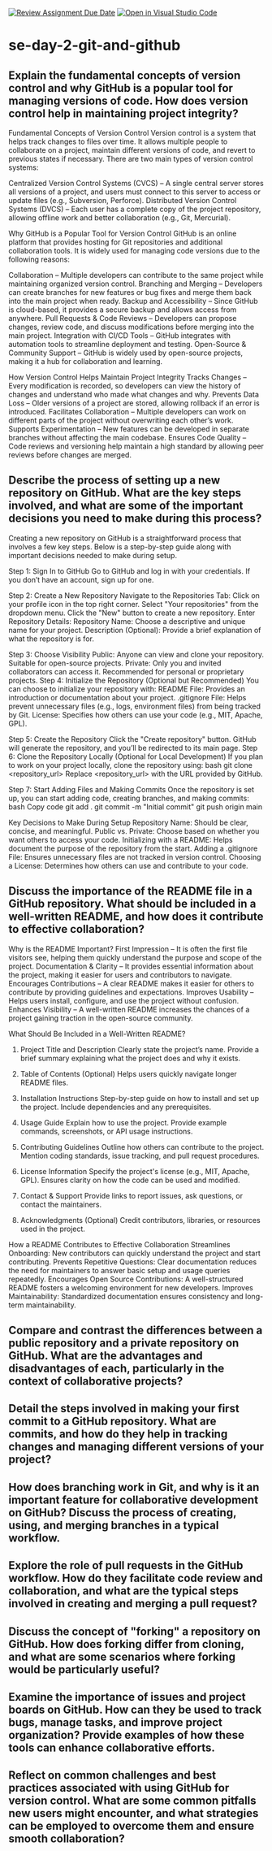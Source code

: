 [![Review Assignment Due Date](https://classroom.github.com/assets/deadline-readme-button-22041afd0340ce965d47ae6ef1cefeee28c7c493a6346c4f15d667ab976d596c.svg)](https://classroom.github.com/a/8wgCKhpZ)
[![Open in Visual Studio Code](https://classroom.github.com/assets/open-in-vscode-2e0aaae1b6195c2367325f4f02e2d04e9abb55f0b24a779b69b11b9e10269abc.svg)](https://classroom.github.com/online_ide?assignment_repo_id=18420063&assignment_repo_type=AssignmentRepo)
# se-day-2-git-and-github
## Explain the fundamental concepts of version control and why GitHub is a popular tool for managing versions of code. How does version control help in maintaining project integrity?
Fundamental Concepts of Version Control
Version control is a system that helps track changes to files over time. It allows multiple people to collaborate on a project, maintain different versions of code, and revert to previous states if necessary. There are two main types of version control systems:

Centralized Version Control Systems (CVCS) – A single central server stores all versions of a project, and users must connect to this server to access or update files (e.g., Subversion, Perforce).
Distributed Version Control Systems (DVCS) – Each user has a complete copy of the project repository, allowing offline work and better collaboration (e.g., Git, Mercurial).

Why GitHub is a Popular Tool for Version Control
GitHub is an online platform that provides hosting for Git repositories and additional collaboration tools. It is widely used for managing code versions due to the following reasons:

Collaboration – Multiple developers can contribute to the same project while maintaining organized version control.
Branching and Merging – Developers can create branches for new features or bug fixes and merge them back into the main project when ready.
Backup and Accessibility – Since GitHub is cloud-based, it provides a secure backup and allows access from anywhere.
Pull Requests & Code Reviews – Developers can propose changes, review code, and discuss modifications before merging into the main project.
Integration with CI/CD Tools – GitHub integrates with automation tools to streamline deployment and testing.
Open-Source & Community Support – GitHub is widely used by open-source projects, making it a hub for collaboration and learning.

How Version Control Helps Maintain Project Integrity
Tracks Changes – Every modification is recorded, so developers can view the history of changes and understand who made what changes and why.
Prevents Data Loss – Older versions of a project are stored, allowing rollback if an error is introduced.
Facilitates Collaboration – Multiple developers can work on different parts of the project without overwriting each other’s work.
Supports Experimentation – New features can be developed in separate branches without affecting the main codebase.
Ensures Code Quality – Code reviews and versioning help maintain a high standard by allowing peer reviews before changes are merged.

## Describe the process of setting up a new repository on GitHub. What are the key steps involved, and what are some of the important decisions you need to make during this process?
Creating a new repository on GitHub is a straightforward process that involves a few key steps. Below is a step-by-step guide along with important decisions needed to make during setup.

Step 1: Sign In to GitHub
Go to GitHub and log in with your credentials.
If you don’t have an account, sign up for one.

Step 2: Create a New Repository
Navigate to the Repositories Tab:
Click on your profile icon in the top right corner.
Select "Your repositories" from the dropdown menu.
Click the "New" button to create a new repository.
Enter Repository Details:
Repository Name: Choose a descriptive and unique name for your project.
Description (Optional): Provide a brief explanation of what the repository is for.

Step 3: Choose Visibility
Public: Anyone can view and clone your repository. Suitable for open-source projects.
Private: Only you and invited collaborators can access it. Recommended for personal or proprietary projects.
Step 4: Initialize the Repository (Optional but Recommended)
You can choose to initialize your repository with:
README File: Provides an introduction or documentation about your project.
.gitignore File: Helps prevent unnecessary files (e.g., logs, environment files) from being tracked by Git.
License: Specifies how others can use your code (e.g., MIT, Apache, GPL).

Step 5: Create the Repository
Click the "Create repository" button.
GitHub will generate the repository, and you’ll be redirected to its main page.
Step 6: Clone the Repository Locally (Optional for Local Development)
If you plan to work on your project locally, clone the repository using:
bash
git clone <repository_url>
Replace <repository_url> with the URL provided by GitHub.

Step 7: Start Adding Files and Making Commits
Once the repository is set up, you can start adding code, creating branches, and making commits:
bash
Copy code
git add .
git commit -m "Initial commit"
git push origin main

Key Decisions to Make During Setup
Repository Name: Should be clear, concise, and meaningful.
Public vs. Private: Choose based on whether you want others to access your code.
Initializing with a README: Helps document the purpose of the repository from the start.
Adding a .gitignore File: Ensures unnecessary files are not tracked in version control.
Choosing a License: Determines how others can use and contribute to your code. 

## Discuss the importance of the README file in a GitHub repository. What should be included in a well-written README, and how does it contribute to effective collaboration?
Why is the README Important?
First Impression – It is often the first file visitors see, helping them quickly understand the purpose and scope of the project.
Documentation & Clarity – It provides essential information about the project, making it easier for users and contributors to navigate.
Encourages Contributions – A clear README makes it easier for others to contribute by providing guidelines and expectations.
Improves Usability – Helps users install, configure, and use the project without confusion.
Enhances Visibility – A well-written README increases the chances of a project gaining traction in the open-source community.

What Should Be Included in a Well-Written README?
1. Project Title and Description
Clearly state the project’s name.
Provide a brief summary explaining what the project does and why it exists.

3. Table of Contents (Optional)
Helps users quickly navigate longer README files.

5. Installation Instructions
Step-by-step guide on how to install and set up the project.
Include dependencies and any prerequisites.

7. Usage Guide
Explain how to use the project.
Provide example commands, screenshots, or API usage instructions.

9. Contributing Guidelines
Outline how others can contribute to the project.
Mention coding standards, issue tracking, and pull request procedures.

11. License Information
Specify the project's license (e.g., MIT, Apache, GPL).
Ensures clarity on how the code can be used and modified.

13. Contact & Support
Provide links to report issues, ask questions, or contact the maintainers.

15. Acknowledgments (Optional)
Credit contributors, libraries, or resources used in the project.

How a README Contributes to Effective Collaboration
Streamlines Onboarding: New contributors can quickly understand the project and start contributing.
Prevents Repetitive Questions: Clear documentation reduces the need for maintainers to answer basic setup and usage queries repeatedly.
Encourages Open Source Contributions: A well-structured README fosters a welcoming environment for new developers.
Improves Maintainability: Standardized documentation ensures consistency and long-term maintainability.

## Compare and contrast the differences between a public repository and a private repository on GitHub. What are the advantages and disadvantages of each, particularly in the context of collaborative projects?

## Detail the steps involved in making your first commit to a GitHub repository. What are commits, and how do they help in tracking changes and managing different versions of your project?

## How does branching work in Git, and why is it an important feature for collaborative development on GitHub? Discuss the process of creating, using, and merging branches in a typical workflow.

## Explore the role of pull requests in the GitHub workflow. How do they facilitate code review and collaboration, and what are the typical steps involved in creating and merging a pull request?

## Discuss the concept of "forking" a repository on GitHub. How does forking differ from cloning, and what are some scenarios where forking would be particularly useful?

## Examine the importance of issues and project boards on GitHub. How can they be used to track bugs, manage tasks, and improve project organization? Provide examples of how these tools can enhance collaborative efforts.

## Reflect on common challenges and best practices associated with using GitHub for version control. What are some common pitfalls new users might encounter, and what strategies can be employed to overcome them and ensure smooth collaboration?
